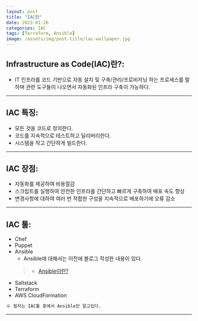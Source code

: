 ```yaml
---
layout: post
title: "IAC란"
date: 2023-01-26
categories: IAC
tags: [Terraform, Ansible]
image: /assets/img/post-title/lac-wallpaper.jpg
---
```


## Infrastructure as Code(IAC)란?:
- IT 인프라를 코드 기반으로 자동 설치 및 구축/관리/프로비저닝 하는 프로세스를 말하며 관련 도구들이 나오면서 자동화된 인프라 구축이 가능하다.

* * *

## IAC 특징:
- 모든 것을 코드로 정의한다.
- 코드를 지속적으로 테스트하고 딜리버리한다.
- 시스템을 작고 간단하게 빌드한다.

* * *

## IAC 장점:
- 자동화를 제공하여 비용절감
- 스크립트를 실행하여 안전한 인프라를 간단하고 빠르게 구축하여 배포 속도 향상
- 변경사항에 대하여 여러 번 적합한 구성을 지속적으로 배포하기에 오류 감소

* * *

## IAC 툴:
- Chef
- Puppet
- Ansible
  - Ansible에 대해서는 이전에 블로그 작성한 내용이 있다.
  > * [Ansible이란?](https://hwangyoonjae.github.io/Ansible-Ansible%EB%9E%80/ "Ansible이란?")
- Saltstack
- Terraform
- AWS CloudFormation

```html
※ 필자는 IAC툴 중에서 Ansible만 알고있다.
```

* * *